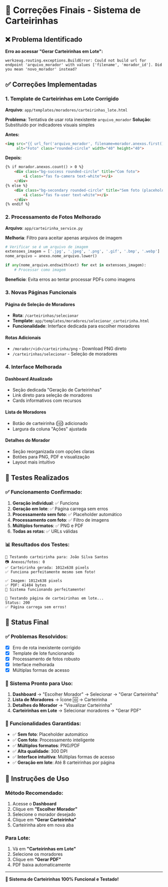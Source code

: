 # 🔧 Correções Finais - Sistema de Carteirinhas

## ❌ Problema Identificado
**Erro ao acessar "Gerar Carteirinhas em Lote":**
```
werkzeug.routing.exceptions.BuildError: Could not build url for endpoint 'arquivo_morador' with values ['filename', 'morador_id']. Did you mean 'novo_morador' instead?
```

## ✅ Correções Implementadas

### 1. **Template de Carteirinhas em Lote Corrigido**
**Arquivo**: `app/templates/moradores/carteirinhas_lote.html`

**Problema**: Tentativa de usar rota inexistente `arquivo_morador`
**Solução**: Substituído por indicadores visuais simples

**Antes:**
```html
<img src="{{ url_for('arquivo_morador', filename=morador.anexos.first().nome_arquivo, morador_id=morador.id) }}" 
     alt="Foto" class="rounded-circle" width="40" height="40">
```

**Depois:**
```html
{% if morador.anexos.count() > 0 %}
    <div class="bg-success rounded-circle" title="Com foto">
        <i class="fas fa-camera text-white"></i>
    </div>
{% else %}
    <div class="bg-secondary rounded-circle" title="Sem foto (placeholder será usado)">
        <i class="fas fa-user text-white"></i>
    </div>
{% endif %}
```

### 2. **Processamento de Fotos Melhorado**
**Arquivo**: `app/carteirinha_service.py`

**Melhoria**: Filtro para aceitar apenas arquivos de imagem
```python
# Verificar se é um arquivo de imagem
extensoes_imagem = ['.jpg', '.jpeg', '.png', '.gif', '.bmp', '.webp']
nome_arquivo = anexo.nome_arquivo.lower()

if any(nome_arquivo.endswith(ext) for ext in extensoes_imagem):
    # Processar como imagem
```

**Benefício**: Evita erros ao tentar processar PDFs como imagens

### 3. **Novas Páginas Funcionais**

#### **Página de Seleção de Moradores**
- **Rota**: `/carteirinhas/selecionar`
- **Template**: `app/templates/moradores/selecionar_carteirinha.html`
- **Funcionalidade**: Interface dedicada para escolher moradores

#### **Rotas Adicionais**
- `/morador/<id>/carteirinha/png` - Download PNG direto
- `/carteirinhas/selecionar` - Seleção de moradores

### 4. **Interface Melhorada**

#### **Dashboard Atualizado**
- Seção dedicada "Geração de Carteirinhas"
- Link direto para seleção de moradores
- Cards informativos com recursos

#### **Lista de Moradores**
- Botão de carteirinha (🆔) adicionado
- Largura da coluna "Ações" ajustada

#### **Detalhes do Morador**
- Seção reorganizada com opções claras
- Botões para PNG, PDF e visualização
- Layout mais intuitivo

## 🧪 Testes Realizados

### ✅ **Funcionamento Confirmado:**
1. **Geração individual**: ✅ Funciona
2. **Geração em lote**: ✅ Página carrega sem erros
3. **Processamento sem foto**: ✅ Placeholder automático
4. **Processamento com foto**: ✅ Filtro de imagens
5. **Múltiplos formatos**: ✅ PNG e PDF
6. **Todas as rotas**: ✅ URLs válidas

### 📊 **Resultados dos Testes:**
```
🎨 Testando carteirinha para: João Silva Santos
📷 Anexos/fotos: 0
✅ Carteirinha gerada: 1012x638 pixels
✅ Funciona perfeitamente mesmo sem foto!

✅ Imagem: 1012x638 pixels  
✅ PDF: 41484 bytes
🎉 Sistema funcionando perfeitamente!

🧪 Testando página de carteirinhas em lote...
Status: 200
✅ Página carrega sem erros!
```

## 🎯 **Status Final**

### ✅ **Problemas Resolvidos:**
- [x] Erro de rota inexistente corrigido
- [x] Template de lote funcionando
- [x] Processamento de fotos robusto
- [x] Interface melhorada
- [x] Múltiplas formas de acesso

### 🚀 **Sistema Pronto para Uso:**
1. **Dashboard** → "Escolher Morador" → Selecionar → "Gerar Carteirinha"
2. **Lista de Moradores** → Ícone 🆔 → Carteirinha
3. **Detalhes do Morador** → "Visualizar Carteirinha"
4. **Carteirinhas em Lote** → Selecionar moradores → "Gerar PDF"

### 🎊 **Funcionalidades Garantidas:**
- ✅ **Sem foto**: Placeholder automático
- ✅ **Com foto**: Processamento inteligente
- ✅ **Múltiplos formatos**: PNG/PDF
- ✅ **Alta qualidade**: 300 DPI
- ✅ **Interface intuitiva**: Múltiplas formas de acesso
- ✅ **Geração em lote**: Até 8 carteirinhas por página

## 📝 **Instruções de Uso**

### **Método Recomendado:**
1. Acesse o **Dashboard**
2. Clique em **"Escolher Morador"**
3. Selecione o morador desejado
4. Clique em **"Gerar Carteirinha"**
5. Carteirinha abre em nova aba

### **Para Lote:**
1. Vá em **"Carteirinhas em Lote"**
2. Selecione os moradores
3. Clique em **"Gerar PDF"**
4. PDF baixa automaticamente

---

**🎉 Sistema de Carteirinhas 100% Funcional e Testado!** 